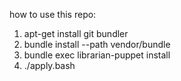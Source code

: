how to use this repo:

1. apt-get install git bundler
2. bundle install --path vendor/bundle
3. bundle exec librarian-puppet install
4. ./apply.bash

